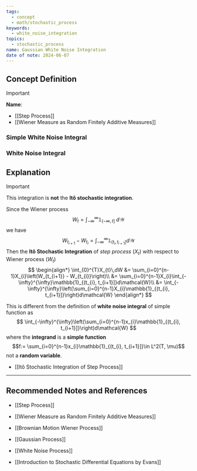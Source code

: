 ```yaml
---
tags:
  - concept
  - math/stochastic_process
keywords:
  - white_noise_integration
topics:
  - stochastic_process
name: Gaussian White Noise Integration
date of note: 2024-06-07
---
```


## Concept Definition

>[!important]
>**Name**: 


- [[Step Process]]
- [[Wiener Measure as Random Finitely Additive Measures]]

### Simple White Noise Integral



### White Noise Integral




## Explanation

>[!important] 
>This integration is **not** the **Itô stochastic integration**.
>
>Since the Wiener process
>$$
>W_{t} = \int_{-\infty}^{\infty}\mathbb{1}_{(-\infty, t]}\;d\mathcal{W}
>$$
>we have
>$$
>W_{t_{i+1}} - W_{t_{i}} =  \int_{-\infty}^{\infty}\mathbb{1}_{(t_{i}, t_{i+1}]}d\mathcal{W}
>$$
>Then the **Itô Stochastic Integration** of *step process* $(X_{t})$ with respect to Wiener process $(W_{t})$
>$$
>\begin{align*}
>\int_{0}^{T}X_{t}\,dW &= \sum_{i=0}^{n-1}X_{i}\left(W_{t_{i+1}} - W_{t_{i}}\right)\\
>&= \sum_{i=0}^{n-1}X_{i}\int_{-\infty}^{\infty}\mathbb{1}_{(t_{i}, t_{i+1}]}d\mathcal{W}\\
>&= \int_{-\infty}^{\infty}\left(\sum_{i=0}^{n-1}X_{i}\mathbb{1}_{(t_{i}, t_{i+1}]}\right)d\mathcal{W}
>\end{align*}
>$$
>
>This is different from the definition of **white noise integral** of simple function as
>$$
>\int_{-\infty}^{\infty}\left(\sum_{i=0}^{n-1}x_{i}\mathbb{1}_{(t_{i}, t_{i+1}]}\right)d\mathcal{W}
>$$
>where the **integrand** is a **simple function** $$f:= \sum_{i=0}^{n-1}x_{i}\mathbb{1}_{(t_{i}, t_{i+1}]}\in L^2(T, \mu)$$ not a **random variable**.


- [[Itô Stochastic Integration of Step Process]]


-----------
##  Recommended Notes and References

- [[Step Process]]
- [[Wiener Measure as Random Finitely Additive Measures]]


- [[Brownian Motion Wiener Process]]
- [[Gaussian Process]]
- [[White Noise Process]]


- [[Introduction to Stochastic Differential Equations by Evans]]